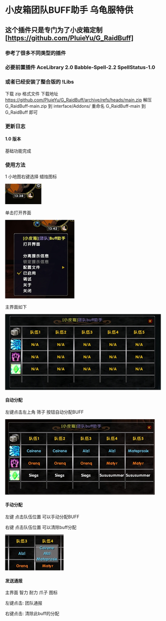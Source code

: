 # 小皮箱团队BUFF助手 乌龟服特供
## 这个插件只是专门为了小皮箱定制 [https://github.com/PluieYu/G_RaidBuff]
### 参考了很多不同类型的插件
### 必要前置插件 AceLibrary 2.0 Babble-Spell-2.2 SpellStatus-1.0
### 或者已经安装了整合版的 !Libs

下载 zip 格式文件
下载地址 https://github.com/PluieYu/G_RaidBuff/archive/refs/heads/main.zip
解压 G_RaidBuff-main.zip 到 interface/Addons/
重命名 G_RaidBuff-main 到 G_RaidBuff 即可

### 更新日志
#### 1.0 版本 
基础功能完成


### 使用方法
1 小地图右键选择 蜡烛图标

![Alt text](img/1.jpg)

单击打开界面

![Alt text](img/2.jpg)

主界面如下

![Alt text](img/3.jpg)

#### 自动分配
左键点击左上角 筛子 按钮自动分配BUFF

![Alt text](img/4.jpg)

#### 手动分配
左键 点击队伍位置 可以手动分配BUFF

右键 点击队伍位置 可以清除buff分配

![Alt text](img/5.jpg)
#### 发送通报
主界面 智力 耐力 爪子 图标

左键点击: 团队通报

右键点击: 清除此buff的分配




